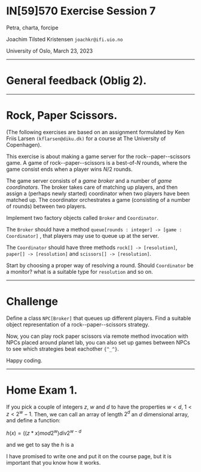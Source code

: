 

# IN[59]570 Exercise Session 7

Petra, charta, forcipe

Joachim Tilsted Kristensen
`joachkr@ifi.uio.no`

University of Oslo,
March 23, 2023

---

# General feedback (Oblig 2).

---

# Rock, Paper Scissors.

(The following exercises are based on an assignment formulated by Ken Friis
Larsen `(kflarsen@diku.dk)` for a course at The University of Copenhagen).

This exercise is about making a game server for the rock--paper--scissors
game. A game of rock--paper--scissors is a best-of-$N$ rounds, where the
game consist ends when a player wins $N/2$ rounds.

The game server consists of a *game broker* and a number of *game
coordinators*. The broker takes care of matching up players, and then
assign a (perhaps newly started) coordinator when two players have been
matched up. The coordinator orchestrates a game (consisting of a number
of rounds) between two players.

Implement two factory objects called `Broker` and `Coordinator`.

The `Broker` should have a method `queue[rounds : integer] -> [game :
Coordinator]` , that players may use to queue up at the server.

The `Coordinator` should have three methods `rock[] -> [resolution]`,
`paper[] -> [resolution]` and `scissors[] -> [resolution]`.

Start by choosing a proper way of resolving a round. Should `Coordinator` be
a monitor? what is a suitable type for `resolution` and so on.

---

# Challenge

Define a class `NPC[Broker]` that queues up different players. Find a
suitable object representation of a rock--paper--scissors strategy.

Now, you can play rock paper scissors via remote method invocation with NPCs
placed around planet lab, you can also set up games between NPCs to see
which strategies beat eachother `{^_^}`.

Happy coding.

---

# Home Exam 1.

If you pick a couple of integers $z$, $w$ and $d$ to have the properties
$w < d$, $1 < z < 2^w - 1$. Then, we can call an array of length $2^d$
an $d$ dimensional array, and define a function:

$h(x) = ( (z * x) mod 2^w ) div 2^{w-d}$

and we get to say the $h$ is a


I have promised to write one and put it on
the course page, but it is important that you know how it works.
